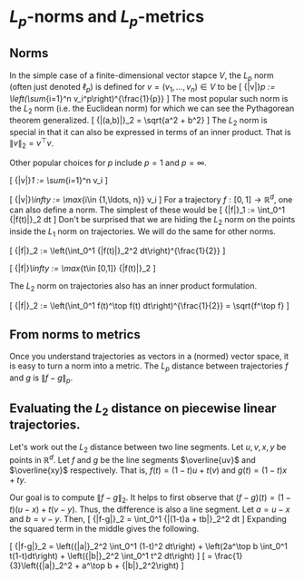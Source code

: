 # $L_p$-norms and $L_p$-metrics

## Norms

In the simple case of a finite-dimensional vector stapce $V$, the $L_p$ norm (often just denoted $\ell_p$) is defined for $v = (v_1,\ldots,v_n) \in V$ to be
\[
  {\|v\|}_p := \left(\sum_{i=1}^n v_i^p\right)^{\frac{1}{p}}
\]
The most popular such norm is the $L_2$ norm (i.e. the Euclidean norm) for which we can see the Pythagorean theorem generalized.
\[
  {\|(a,b)\|}_2 = \sqrt{a^2 + b^2}
\]
The $L_2$ norm is special in that it can also be expressed in terms of an inner product.
That is ${\|v\|}_2 = v^\top v$.

Other popular choices for $p$ include $p=1$ and $p= \infty$.

\[
  {\|v\|}_1 := \sum_{i=1}^n v_i
\]

\[
  {\|v\|}_\infty := \max_{i\in \{1,\ldots, n\}} v_i
\]
For a trajectory $f:[0,1] \to \mathbb{R}^d$, one can also define a norm.
The simplest of these would be
\[
  {\|f\|}_1 := \int_0^1 {\|f(t)\|}_2 dt
\]
Don't be surprised that we are hiding the $L_2$ norm on the points inside the $L_1$ norm on trajectories.
We will do the same for other norms.

\[
  {\|f\|}_2 := \left(\int_0^1 {\|f(t)\|}_2^2 dt\right)^{\frac{1}{2}}
\]

\[
  {\|f\|}_\infty := \max_{t\in [0,1]} {\|f(t)\|}_2
\]

The $L_2$ norm on trajectories also has an inner product formulation.

\[
  {\|f\|}_2 := \left(\int_0^1 f(t)^\top f(t) dt\right)^{\frac{1}{2}}
  = \sqrt{f^\top f}
\]

## From norms to metrics

Once you understand trajectories as vectors in a (normed) vector space, it is easy to turn a norm into a metric.
The $L_p$ distance between trajectories $f$ and $g$ is ${\|f-g\|}_p$.


## Evaluating the $L_2$ distance on piecewise linear trajectories.

Let's work out the $L_2$ distance between two line segments.
Let $u,v,x,y$ be points in $\mathbb{R}^d$.
Let $f$ and $g$ be the line segments $\overline{uv}$ and $\overline{xy}$ respectively.
That is, $f(t) = (1-t)u + t(v)$ and $g(t) = (1-t)x + ty$.

Our goal is to compute ${\|f-g\|}_2$.
It helps to first observe that $(f-g)(t) = (1-t)(u-x) + t(v - y)$.
Thus, the difference is also a line segment.
Let $a=u-x$ and $b = v-y$.
Then,
\[
{\|f-g\|}_2 = \int_0^1 {\|(1-t)a + tb\|}_2^2 dt
\]
Expanding the squared term in the middle gives the following.

\[
{\|f-g\|}_2 =
\left({\|a\|}_2^2 \int_0^1 (1-t)^2 dt\right)
+
\left(2a^\top b \int_0^1 t(1-t)dt\right)
+
\left({\|b\|}_2^2 \int_0^1 t^2 dt\right)
\]
\[
= \frac{1}{3}\left({\|a\|}_2^2
+
a^\top b
+
{\|b\|}_2^2\right)
\]
